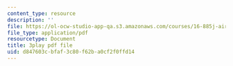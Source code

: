 ```yaml
---
content_type: resource
description: ''
file: https://ol-ocw-studio-app-qa.s3.amazonaws.com/courses/16-885j-aircraft-systems-engineering-fall-2005/d847603cbfaf3c80f62ba0cf2f0ffd14_iiYhQtGpRhc.pdf
file_type: application/pdf
resourcetype: Document
title: 3play pdf file
uid: d847603c-bfaf-3c80-f62b-a0cf2f0ffd14
---
```

